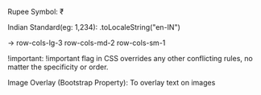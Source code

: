 Rupee Symbol: &#8377;

Indian Standard(eg: 1,234): .toLocaleString("en-IN")

-> row-cols-lg-3 row-cols-md-2 row-cols-sm-1

!important: !important flag in CSS overrides any other conflicting rules, no matter the specificity or order.

Image Overlay (Bootstrap Property): To overlay text on images
